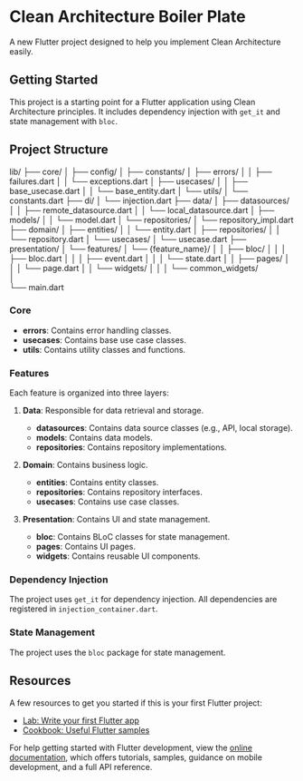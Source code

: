 # Clean Architecture Boiler Plate

A new Flutter project designed to help you implement Clean Architecture easily.

## Getting Started

This project is a starting point for a Flutter application using Clean Architecture principles. It includes dependency injection with `get_it` and state management with `bloc`.

## Project Structure

lib/
├── core/
│   ├── config/
│   ├── constants/
│   ├── errors/
│   │   ├── failures.dart
│   │   └── exceptions.dart
│   ├── usecases/
│   │   ├── base_usecase.dart
│   │   └── base_entity.dart
│   └── utils/
│      └── constants.dart 
├── di/
│   └── injection.dart
├── data/
│   ├── datasources/
│   │   ├── remote_datasource.dart
│   │   └── local_datasource.dart
│   ├── models/
│   │   └── model.dart
│   └── repositories/
│       └── repository_impl.dart
├── domain/
│   ├── entities/
│   │   └── entity.dart
│   ├── repositories/
│   │   └── repository.dart
│   └── usecases/
│       └── usecase.dart
├── presentation/
│   └── features/
│       └── {feature_name}/
│       │    ├── bloc/
│       │    │   ├── bloc.dart
│       │    │   ├── event.dart
│       │    │   └── state.dart
│       │    ├── pages/
│       │    │   └── page.dart
│       │    └── widgets/
│       │
│       └── common_widgets/        
│               
└── main.dart

### Core

- **errors**: Contains error handling classes.
- **usecases**: Contains base use case classes.
- **utils**: Contains utility classes and functions.

### Features

Each feature is organized into three layers:

1. **Data**: Responsible for data retrieval and storage.

   - **datasources**: Contains data source classes (e.g., API, local storage).
   - **models**: Contains data models.
   - **repositories**: Contains repository implementations.

2. **Domain**: Contains business logic.

   - **entities**: Contains entity classes.
   - **repositories**: Contains repository interfaces.
   - **usecases**: Contains use case classes.

3. **Presentation**: Contains UI and state management.
   - **bloc**: Contains BLoC classes for state management.
   - **pages**: Contains UI pages.
   - **widgets**: Contains reusable UI components.

### Dependency Injection

The project uses `get_it` for dependency injection. All dependencies are registered in `injection_container.dart`.

### State Management

The project uses the `bloc` package for state management.

## Resources

A few resources to get you started if this is your first Flutter project:

- [Lab: Write your first Flutter app](https://docs.flutter.dev/get-started/codelab)
- [Cookbook: Useful Flutter samples](https://docs.flutter.dev/cookbook)

For help getting started with Flutter development, view the [online documentation](https://docs.flutter.dev/), which offers tutorials, samples, guidance on mobile development, and a full API reference.
